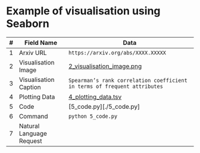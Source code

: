 # Example of visualisation using Seaborn

| # | Field Name               | Data                             |
|---|--------------------------|----------------------------------|
| 1 | Arxiv URL                | `https://arxiv.org/abs/XXXX.XXXXX` |
| 2 | Visualisation Image      | [2_visualisation_image.png](./2_visualisation_image.png)|
| 3 | Visualisation Caption    | `Spearman’s rank correlation coefficient in terms of frequent attributes` |
| 4 | Plotting Data            | [4_plotting_data.tsv](./4_plotting_data.tsv)|
| 5 | Code                     | [5_code.py][./5_code.py]         |
| 6 | Command                  | ```python 5_code.py```               |
| 7 | Natural Language Request |                                  |